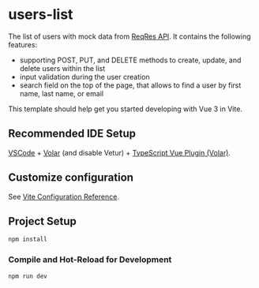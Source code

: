 # users-list

The list of users with mock data from [ReqRes API](https://reqres.in).
It contains the following features:
 - supporting POST, PUT, and DELETE methods to create, update, and delete users within the list
 - input validation during the user creation
 - search field on the top of the page, that allows to find a user by first name, last name, or email

This template should help get you started developing with Vue 3 in Vite.

## Recommended IDE Setup

[VSCode](https://code.visualstudio.com/) + [Volar](https://marketplace.visualstudio.com/items?itemName=Vue.volar) (and disable Vetur) + [TypeScript Vue Plugin (Volar)](https://marketplace.visualstudio.com/items?itemName=Vue.vscode-typescript-vue-plugin).

## Customize configuration

See [Vite Configuration Reference](https://vitejs.dev/config/).

## Project Setup

```sh
npm install
```

### Compile and Hot-Reload for Development

```sh
npm run dev
```
